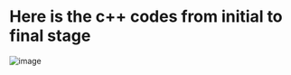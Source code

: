 # Here is the c++ codes from initial to final stage
![image](https://user-images.githubusercontent.com/98951434/213430018-a498538e-b7a2-41c4-83af-a50c310e1c8f.png)
